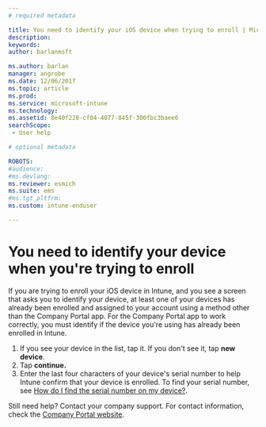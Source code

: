 ```yaml
---
# required metadata

title: You need to identify your iOS device when trying to enroll | Microsoft Docs
description:
keywords:
author: barlanmsft
ms.author: barlan
manager: angrobe
ms.date: 12/06/2017
ms.topic: article
ms.prod:
ms.service: microsoft-intune
ms.technology:
ms.assetid: 8e40f228-cf04-4077-845f-300fbc3baee6searchScope: - User help

# optional metadata

ROBOTS:  
#audience:
#ms.devlang:
ms.reviewer: esmich
ms.suite: ems
#ms.tgt_pltfrm:
ms.custom: intune-enduser

---
```



# You need to identify your device when you're trying to enroll

If you are trying to enroll your iOS device in Intune, and you see a screen that asks you to identify your device, at least one of your devices has already been enrolled and assigned to your account using a method other than the Company Portal app. For the Company Portal app to work correctly, you must identify if the device you're using has already been enrolled in Intune.

1. If you see your device in the list, tap it. If you don't see it, tap **new device**.
2. Tap **continue.**
3. Enter the last four characters of your device's serial number to help Intune confirm that your device is enrolled. To find your serial number, see [How do I find the serial number on my device?](how-do-i-find-the-serial-number-on-my-device-ios.md).

Still need help? Contact your company support. For contact information, check the [Company Portal website](https://portal.manage.microsoft.com).
